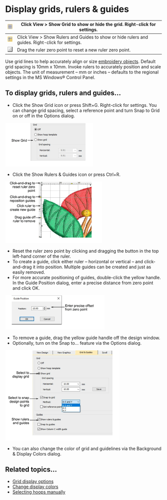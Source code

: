 # Display grids, rulers & guides

| ![ShowGrid.png](assets/ShowGrid.png)                       | Click View > Show Grid to show or hide the grid. Right-click for settings.                       |
| ---------------------------------------------------------- | ------------------------------------------------------------------------------------------------ |
| ![ShowRulersAndGuides.png](assets/ShowRulersAndGuides.png) | Click View > Show Rulers and Guides to show or hide rulers and guides. Right-click for settings. |
| ![RulerZeroPoint.png](assets/RulerZeroPoint.png)           | Drag the ruler zero point to reset a new ruler zero point.                                       |

Use grid lines to help accurately align or size [embroidery objects](../../glossary/glossary). Default grid spacing is 10mm x 10mm. Invoke rulers to accurately position and scale objects. The unit of measurement – mm or inches – defaults to the regional settings in the MS Windows® Control Panel.

## To display grids, rulers and guides...

- Click the Show Grid icon or press Shift+G. Right-click for settings. You can change grid spacing, select a reference point and turn Snap to Grid on or off in the Options dialog.

![basics00081.png](assets/basics00081.png)

- Click the Show Rulers & Guides icon or press Ctrl+R.

![RulersGuides2.png](assets/RulersGuides2.png)

- Reset the ruler zero point by clicking and dragging the button in the top left-hand corner of the ruler.
- To create a guide, click either ruler – horizontal or vertical – and click-and-drag it into position. Multiple guides can be created and just as easily removed.
- For more accurate positioning of guides, double-click the yellow handle. In the Guide Position dialog, enter a precise distance from zero point and click OK.

![GuidePosition.png](assets/GuidePosition.png)

- To remove a guide, drag the yellow guide handle off the design window.
- Optionally, turn on the Snap to... feature via the Options dialog.

![basics00088.png](assets/basics00088.png)

- You can also change the color of grid and guidelines via the Background & Display Colors dialog.

## Related topics...

- [Grid display options](../../Setup/settings/Grid_display_options)
- [Change display colors](../view/Change_display_colors)
- [Selecting hoops manually](../../Production/hoops/Selecting_hoops_manually)
